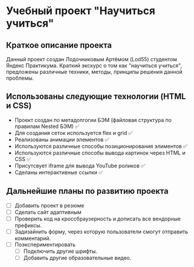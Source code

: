 Учебный проект "Научиться учиться"
=====================

Краткое описание проекта
-----------------------------------
Данный проект создан Лодочниковым Артёмом (Lod55) студентом Яндекс Практикума.
Краткий экскурс о том как "научиться учиться", предложены различные техники, методы, принципы решения данной проблемы.


Использованы следующие технологии (HTML и CSS)
-----------------------------------
* Проект создан по метадолгогии БЭМ (файловая структура по правилам Nested БЭМ) :white_check_mark:
* Для создания сеток используется flex и grid :white_check_mark:
* Реализованы анимации элементов :white_check_mark:
* Используются различные способы позиционирования элиментов :white_check_mark:
* Используются различные способы вывода картинок через HTML и CSS :white_check_mark:
* Присутсвует iframe для вывода YouTube роликов :white_check_mark:
* Сделаны интерактивные ссылки :white_check_mark:

Дальнейшие планы по развитию проекта
-----------------------------------
- [ ] Добавить проект в резюме
- [ ] Сделать сайт адаптивным
- [ ] Проверить код на кроссбраузерность и дописать все вендорные префиксы.
- [ ] Задизайнить форму, через которую пользователи смогут отправить комментарий.
- [ ] Поэкспериментировать
    - [ ] Подключить другие шрифты.
    - [ ] Добавить другие образовательные видео.